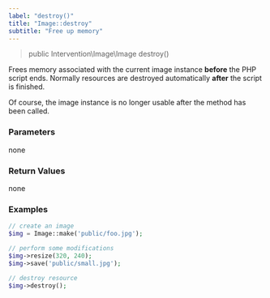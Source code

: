 ```yaml
---
label: "destroy()"
title: "Image::destroy"
subtitle: "Free up memory"
---
```


> public Intervention\Image\Image destroy()

Frees memory associated with the current image instance **before** the PHP script ends. Normally resources are destroyed automatically **after** the script is finished.

Of course, the image instance is no longer usable after the method has been called.

### Parameters
none

### Return Values
none

### Examples

```php
// create an image
$img = Image::make('public/foo.jpg');

// perform some modifications
$img->resize(320, 240);
$img->save('public/small.jpg');

// destroy resource
$img->destroy();
```
